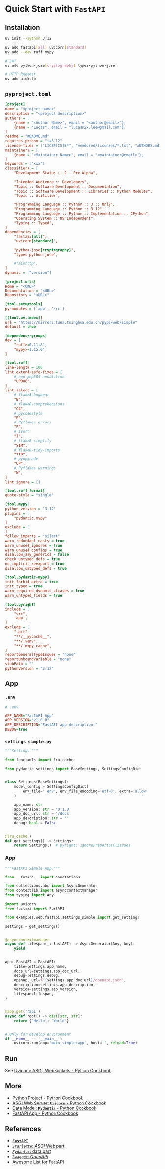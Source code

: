 # Quick Start with `FastAPI`

## Installation

```bash
uv init --python 3.12

uv add fastapi[all] uvicorn[standard]
uv add --dev ruff mypy

# JWT
uv add python-jose[cryptography] types-python-jose

# HTTP Request
uv add aiohttp
```

## `pyproject.toml`

```ini
[project]
name = "<project_name>"
description = "<project description>"
authors = [
    {name = "<Author Name>", email = "<author@email>"},
    {name = "Lucas", email = "lucassix.lee@gmail.com"},
]
readme = "README.md"
requires-python = "~=3.12"
license-files = ["LICEN[CS]E*", "vendored/licenses/*.txt", "AUTHORS.md"]
maintainers = [
    {name = "<Maintainer Name>", email = "<maintainer@email>"},
]
keywords = ["xxx"]
classifiers = [
    "Development Status :: 2 - Pre-Alpha",

    "Intended Audience :: Developers",
    "Topic :: Software Development :: Documentation",
    "Topic :: Software Development :: Libraries :: Python Modules",
    "Topic :: Utilities",

    "Programming Language :: Python :: 3 :: Only",
    "Programming Language :: Python :: 3.12",
    "Programming Language :: Python :: Implementation :: CPython",
    "Operating System :: OS Independent",
    "Typing :: Typed",
]
dependencies = [
    "fastapi[all]",
    "uvicorn[standard]",

    "python-jose[cryptography]",
    "types-python-jose",

    #"aiohttp",
]
dynamic = ["version"]

[project.urls]
Home = "<URL>"
Documentation = "<URL>"
Repository = "<URL>"

[tool.setuptools]
py-modules = ['app', 'src']

[[tool.uv.index]]
url = "https://mirrors.tuna.tsinghua.edu.cn/pypi/web/simple"
default = true

[dependency-groups]
dev = [
    "ruff>=0.11.8",
    "mypy>=1.15.0",
]

[tool.ruff]
line-length = 100
lint.extend-safe-fixes = [
    # non-pep585-annotation
    "UP006",
]
lint.select = [
    # flake8-bugbear
    "B",
    # flake8-comprehensions
    "C4",
    # pycodestyle
    "E",
    # Pyflakes errors
    "F",
    # isort
    "I",
    # flake8-simplify
    "SIM",
    # flake8-tidy-imports
    "TID",
    # pyupgrade
    "UP",
    # Pyflakes warnings
    "W",
]
lint.ignore = []

[tool.ruff.format]
quote-style = "single"

[tool.mypy]
python_version = "3.12"
plugins = [
    "pydantic.mypy"
]
exclude = [
]
follow_imports = "silent"
warn_redundant_casts = true
warn_unused_ignores = true
warn_unused_configs = true
disallow_any_generics = false
check_untyped_defs = true
no_implicit_reexport = true
disallow_untyped_defs = true

[tool.pydantic-mypy]
init_forbid_extra = true
init_typed = true
warn_required_dynamic_aliases = true
warn_untyped_fields = true

[tool.pyright]
include = [
    "src",
    "app",
]
exclude = [
    ".git",
    "**/__pycache__",
    "**/.venv",
    "**/.mypy_cache",
]
reportGeneralTypeIssues = "none"
reportUnboundVariable = "none"
stubPath = ""
pythonVersion = "3.12"
```

## App

### `.env`

```ini
# .env

APP_NAME="FastAPI App"
APP_VERSION="v1.0.0"
APP_DESCRIPTION="FastAPI app description."
DEBUG=true
```

### `settings_simple.py`

```python
"""Settings."""

from functools import lru_cache

from pydantic_settings import BaseSettings, SettingsConfigDict


class Settings(BaseSettings):
    model_config = SettingsConfigDict(
        env_file='.env', env_file_encoding='utf-8', extra='allow'
    )

    app_name: str
    app_version: str = '0.1.0'
    app_doc_url: str = '/docs'
    app_description: str = ''
    debug: bool = False


@lru_cache()
def get_settings() -> Settings:
    return Settings()  # pyright: ignore[reportCallIssue]
```

### App

```python
"""FastAPI Simple App."""

from __future__ import annotations

from collections.abc import AsyncGenerator
from contextlib import asynccontextmanager
from typing import Any

import uvicorn
from fastapi import FastAPI

from examples.web.fastapi.settings_simple import get_settings

settings = get_settings()


@asynccontextmanager
async def lifespan(_: FastAPI) -> AsyncGenerator[Any, Any]:
    yield


app: FastAPI = FastAPI(
    title=settings.app_name,
    docs_url=settings.app_doc_url,
    debug=settings.debug,
    openapi_url=f'{settings.app_doc_url}/openapi.json',
    description=settings.app_description,
    version=settings.app_version,
    lifespan=lifespan,
)


@app.get('/api')
async def root() -> dict[str, str]:
    return {'Hello': 'World'}


# Only for develop environment
if __name__ == '__main__':
    uvicorn.run(app='main_simple:app', host='', reload=True)
```

## Run

See [Uvicorn: ASGI, WebSockets - Python Cookbook](../uvicorn).

## More

- [Python Project - Python Cookbook](../../build/project)
- [ASGI Web Server: **`Uvicorn`** - Python Cookbook](../uvicorn)
- [Data Model: **`Pydantic`** - Python Cookbook](../pydantic)
- [FastAPI App - Python Cookbook](fastapi_app)

## References

- [**`FastAPI`**](https://fastapi.tiangolo.com/)
- [*`Starlette`*: *ASGI* Web part](https://www.starlette.io/)
- [*`Pydantic`*: data part](https://pydantic-docs.helpmanual.io/)
- [*`Swagger`*: *OpenAPI*](https://swagger.io/)
- [Awesome List for FastAPI](https://github.com/mjhea0/awesome-fastapi)
